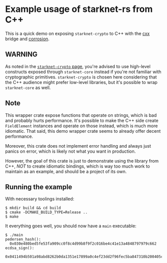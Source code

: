 # Example usage of starknet-rs from C++

This is a quick demo on exposing `starknet-crypto` to C++ with the [cxx](https://github.com/dtolnay/cxx) bridge and [corrosion](https://github.com/corrosion-rs/corrosion).

## **WARNING**

As noted in the [`starknet-crypto` page](../../starknet-crypto/), you're advised to use high-level constructs exposed through `starknet-core` instead if you're not familiar with cryptographic primitives. `starknet-crypto` is chosen here considering that the C++ audience might prefer low-level libraries, but it's possible to wrap `starknet-core` as well.

## Note

This wrapper crate expose functions that operate on strings, which is bad and probably hurts performance. It's possible to make the C++ side create `FieldElement` instances and operate on those instead, which is much more idiomatic. That said, this demo wrapper crate seems to already offer decent performance.

Moreover, this crate does not implement error handling and always just panics on error, which is likely not what you want in production.

However, the goal of this crate is just to demonstrate using the library from C++, _NOT_ to create idiomatic bindings, which is way too much work to maintain as an example, and should be a project of its own.

## Running the example

With necessary toolings installed:

```console
$ mkdir build && cd build
$ cmake -DCMAKE_BUILD_TYPE=Release ..
$ make
```

It everything goes well, you should now have a `main` executable:

```console
$ ./main
pedersen_hash():
  0x030e480bed5fe53fa909cc0f8c4d99b8f9f2c016be4c41e13a4848797979c662
ecdsa_sign():
  0x0411494b501a98abd8262b0da1351e17899a0c4ef23dd2f96fec5ba847310b200405c3191ab3883ef2b763af35bc5f5d15b3b4e99461d70e84c654a351a7c81b
```
